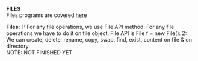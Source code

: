 **FILES**    
Files programs are covered [here]()  

**Files:** 
1: For any file operations, we use File API method. For any file operations we have to do it on file object. File API is
File f = new File(): 
2: We can create, delete, rename, copy, swap, find, exist, content on file & on directory.   
NOTE: NOT FINISHED YET

